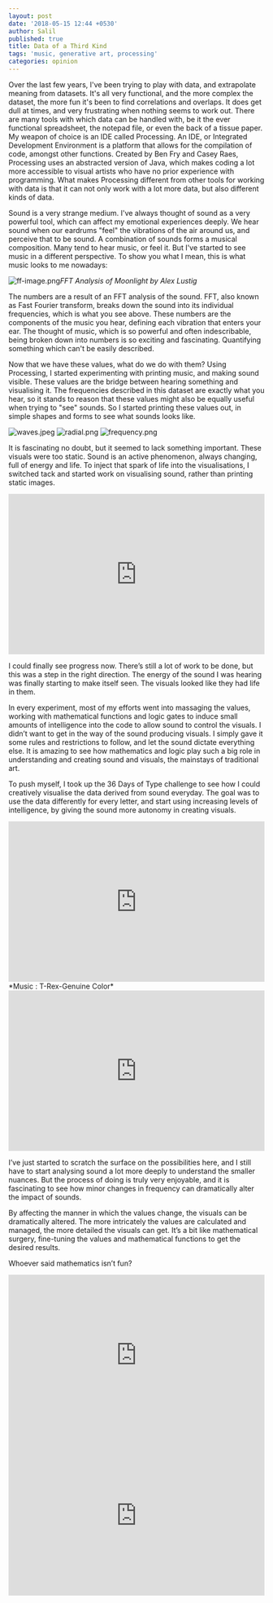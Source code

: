 ```yaml
---
layout: post
date: '2018-05-15 12:44 +0530'
author: Salil
published: true
title: Data of a Third Kind
tags: 'music, generative art, processing'
categories: opinion
---
```

Over the last few years, I've been trying to play with data, and extrapolate meaning from datasets. It's all very functional, and the more complex the dataset, the more fun it's been to find correlations and overlaps. It does get dull at times, and very frustrating when nothing seems to work out. There are many tools with which data can be handled with, be it the ever functional spreadsheet, the notepad file, or even the back of a tissue paper. My weapon of choice is an IDE called Processing. An IDE, or Integrated Development Environment is a platform that allows for the compilation of code, amongst other functions. Created by Ben Fry and Casey Raes, Processing uses an abstracted version of Java, which makes coding a lot more accessible to visual artists who have no prior experience with programming. What makes Processing different from other tools for working with data is that it can not only work with a lot more data, but also different kinds of data.

Sound is a very strange medium. I've always thought of sound as a very powerful tool, which can affect my emotional experiences deeply. We hear sound when our eardrums "feel" the vibrations of the air around us, and perceive that to be sound. A combination of sounds forms a musical composition. Many tend to hear music, or feel it. But I've started to see music in a different perspective. To show you what I mean, this is what music looks to me nowadays:

![ff-image.png]({{site.baseurl}}/assets/ff-image.png)*FFT Analysis of Moonlight by Alex Lustig*

The numbers are a result of an FFT analysis of the sound. FFT, also known as Fast Fourier transform, breaks down the sound into its individual frequencies, which is what you see above. These numbers are the components of the music you hear, defining each vibration that enters your ear. The thought of music, which is so powerful and often indescribable, being broken down into numbers is so exciting and fascinating. Quantifying something which can't be easily described.

Now that we have these values, what do we do with them? Using Processing, I started experimenting with printing music, and making sound visible. These values are the bridge between hearing something and visualising it. The frequencies described in this dataset are exactly what you hear, so it stands to reason that these values might also be equally useful when trying to "see" sounds.
So I started printing these values out, in simple shapes and forms to see what sounds looks like.

![waves.jpeg]({{site.baseurl}}/assets/waves.jpeg)
![radial.png]({{site.baseurl}}/assets/radial.png)
![frequency.png]({{site.baseurl}}/assets/frequency.png)

It is fascinating no doubt, but it seemed to lack something important. These visuals were too static. Sound is an active phenomenon, always changing, full of energy and life. To inject that spark of life into the visualisations, I switched tack and started work on visualising sound, rather than printing static images.

<iframe width="100%" height="315" src="https://www.youtube.com/embed/lY9FNQ2zu8Q" frameborder="0" allow="accelerometer; autoplay; encrypted-media; gyroscope; picture-in-picture" allowfullscreen></iframe>

I could finally see progress now. There’s still a lot of work to be done, but this was a step in the right direction. The energy of the sound I was hearing was finally starting to make itself seen. The visuals looked like they had life in them.

In every experiment, most of my efforts went into massaging the values, working with mathematical functions and logic gates to induce small amounts of intelligence into the code to allow sound to control the visuals. I didn’t want to get in the way of the sound producing visuals. I simply gave it some rules and restrictions to follow, and let the sound dictate everything else. It is amazing to see how mathematics and logic play such a big role in understanding and creating sound and visuals, the mainstays of traditional art.

To push myself, I took up the 36 Days of Type challenge to see how I could creatively visualise the data derived from sound everyday. The goal was to use the data differently for every letter, and start using increasing levels of intelligence, by giving the sound more autonomy in creating visuals.

<iframe width="100%" height="315" src="https://www.youtube.com/embed/xEMqUubhzL4" frameborder="0" allow="accelerometer; autoplay; encrypted-media; gyroscope; picture-in-picture" allowfullscreen></iframe>*Music : T-Rex-Genuine Color*

<iframe width="100%" height="315" src="https://www.youtube.com/embed/zg-CE5OOfD8" frameborder="0" allow="accelerometer; autoplay; encrypted-media; gyroscope; picture-in-picture" allowfullscreen></iframe>

I’ve just started to scratch the surface on the possibilities here, and I still have to start analysing sound a lot more deeply to understand the smaller nuances. But the process of doing is truly very enjoyable, and it is fascinating to see how minor changes in frequency can dramatically alter the impact of sounds.

By affecting the manner in which the values change, the visuals can be dramatically altered. The more intricately the values are calculated and managed, the more detailed the visuals can get. It’s a bit like mathematical surgery, fine-tuning the values and mathematical functions to get the desired results.

Whoever said mathematics isn’t fun?

<iframe width="100%" height="315" src="https://www.youtube.com/embed/gsAdXX9vbmg" frameborder="0" allow="accelerometer; autoplay; encrypted-media; gyroscope; picture-in-picture" allowfullscreen></iframe>

<iframe width="100%" height="315" src="https://www.youtube.com/embed/dYE8p7xdZaM" frameborder="0" allow="accelerometer; autoplay; encrypted-media; gyroscope; picture-in-picture" allowfullscreen></iframe>
